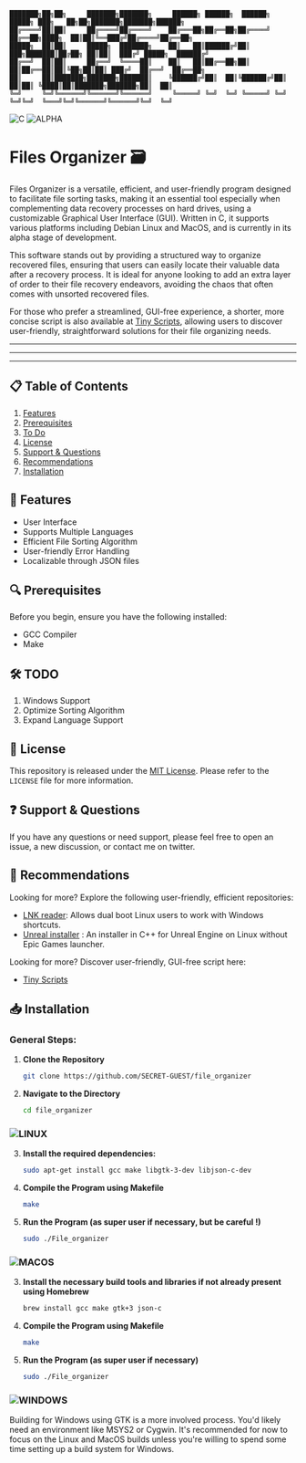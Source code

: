 
```
███████╗██╗██╗     ███████╗███████╗     ██████╗ ██████╗  ██████╗  █████╗ ███╗   ██╗██╗███████╗███████╗██████╗ 
██╔════╝██║██║     ██╔════╝██╔════╝    ██╔═══██╗██╔══██╗██╔════╝ ██╔══██╗████╗  ██║██║╚══███╔╝██╔════╝██╔══██╗
█████╗  ██║██║     █████╗  ███████╗    ██║   ██║██████╔╝██║  ███╗███████║██╔██╗ ██║██║  ███╔╝ █████╗  ██████╔╝
██╔══╝  ██║██║     ██╔══╝  ╚════██║    ██║   ██║██╔══██╗██║   ██║██╔══██║██║╚██╗██║██║ ███╔╝  ██╔══╝  ██╔══██╗
██║     ██║███████╗███████╗███████║    ╚██████╔╝██║  ██║╚██████╔╝██║  ██║██║ ╚████║██║███████╗███████╗██║  ██║
╚═╝     ╚═╝╚══════╝╚══════╝╚══════╝     ╚═════╝ ╚═╝  ╚═╝ ╚═════╝ ╚═╝  ╚═╝╚═╝  ╚═══╝╚═╝╚══════╝╚══════╝╚═╝  ╚═╝
```
![C](https://img.shields.io/badge/C-GCC-purple)
![ALPHA](https://img.shields.io/badge/ALPHA-red) 


# Files Organizer 🗃️

Files Organizer is a versatile, efficient, and user-friendly program designed to facilitate file sorting tasks, making it an essential tool especially when complementing data recovery processes on hard drives, using a customizable Graphical User Interface (GUI). Written in C, it supports various platforms including Debian Linux and MacOS, and is currently in its alpha stage of development.

This software stands out by providing a structured way to organize recovered files, ensuring that users can easily locate their valuable data after a recovery process. It is ideal for anyone looking to add an extra layer of order to their file recovery endeavors, avoiding the chaos that often comes with unsorted recovered files.

For those who prefer a streamlined, GUI-free experience, a shorter, more concise script is also available at [Tiny Scripts](https://github.com/SECRET-GUEST/tiny-scripts), allowing users to discover user-friendly, straightforward solutions for their file organizing needs.

---
---
---

## 📋 Table of Contents

1. [Features](#-features)
2. [Prerequisites](#-prerequisites)
3. [To Do](#-todo)
4. [License](#-license)
5. [Support & Questions](#-support--questions)
6. [Recommendations](#-recommendations)
7. [Installation](#-installation)

## 🌟 Features

- User Interface
- Supports Multiple Languages
- Efficient File Sorting Algorithm
- User-friendly Error Handling
- Localizable through JSON files 

## 🔍 Prerequisites

Before you begin, ensure you have the following installed:

- GCC Compiler
- Make

## 🛠️ TODO

1. Windows Support
2. Optimize Sorting Algorithm
3. Expand Language Support


## 📜 License

This repository is released under the [MIT License](LICENSE). Please refer to the `LICENSE` file for more information.

## ❓ Support & Questions

If you have any questions or need support, please feel free to open an issue, a new discussion, or contact me on twitter.

## 💎 Recommendations

Looking for more? Explore the following user-friendly, efficient repositories:

- [LNK reader](https://github.com/SECRET-GUEST/windows_link_reader): Allows dual boot Linux users to work with Windows shortcuts.
- [Unreal installer](https://github.com/SECRET-GUEST/Unrealinux) : An installer in C++ for Unreal Engine on Linux without Epic Games launcher.

Looking for more? Discover user-friendly, GUI-free script here: 
- [Tiny Scripts](https://github.com/SECRET-GUEST/tiny-scripts)



## 📥 Installation 

### General Steps:

1. **Clone the Repository**
   ```sh
   git clone https://github.com/SECRET-GUEST/file_organizer
   ```

2. **Navigate to the Directory**
   ```sh
   cd file_organizer
   ```

### ![LINUX](https://img.shields.io/badge/Debian-LINUX-orange)

3. **Install the required dependencies:**
   ```sh
   sudo apt-get install gcc make libgtk-3-dev libjson-c-dev
   ```

4. **Compile the Program using Makefile**
   ```sh
   make
   ```

5. **Run the Program (as super user if necessary, but be careful !)**
   ```sh
   sudo ./File_organizer
   ```



### ![MACOS](https://img.shields.io/badge/MacOS-white) 

3. **Install the necessary build tools and libraries if not already present using Homebrew**
   ```sh
   brew install gcc make gtk+3 json-c
   ```

4. **Compile the Program using Makefile**
   ```sh
   make
   ```

5. **Run the Program (as super user if necessary)**
   ```sh
   sudo ./File_organizer
   ```

### ![WINDOWS](https://img.shields.io/badge/windows-blue)

Building for Windows using GTK is a more involved process. You'd likely need an environment like MSYS2 or Cygwin. It's recommended for now to focus on the Linux and MacOS builds unless you're willing to spend some time setting up a build system for Windows.



